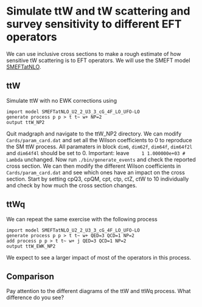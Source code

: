 # Simulate ttW and tW scattering and survey sensitivity to different EFT operators

We can use inclusive cross sections to make a rough estimate of how sensitive tW scattering is to EFT operators.
We will use the SMEFT model [SMEFTatNLO](http://feynrules.irmp.ucl.ac.be/wiki/SMEFTatNLO).

## ttW
Simulate ttW with no EWK corrections using
```
import model SMEFTatNLO_U2_2_U3_3_cG_4F_LO_UFO-LO
generate process p p > t t~ w+ NP=2
output ttW_NP2
```
Quit madgraph and navigate to the ttW_NP2 directory.
We can modify `Cards/param_card.dat` and set all the Wilson coefficients to 0 to reproduce the SM ttW process.
All paramaters in block `dim6`, `dim62f`, `dim64f`, `dim64f2l` and `dim64f4l` should be set to 0.
Important: leave `    1 1.000000e+03 # Lambda` unchanged.
Now run `./bin/generate_events` and check the reported cross section.
We can then modify the different Wilson coefficients in `Cards/param_card.dat` and see which ones have an impact on the cross section.
Start by setting cpQ3, cpQM, cpt, ctp, ctZ, ctW to 10 individually and check by how much the cross section changes.

## ttWq
We can repeat the same exercise with the following process
```
import model SMEFTatNLO_U2_2_U3_3_cG_4F_LO_UFO-LO
generate process p p > t t~ w+ QED=3 QCD=1 NP=2
add process p p > t t~ w+ j QED=3 QCD=1 NP=2
output ttW_EWK_NP2
```
We expect to see a larger impact of most of the operators in this process.

## Comparison
Pay attention to the different diagrams of the ttW and ttWq process. What difference do you see?
